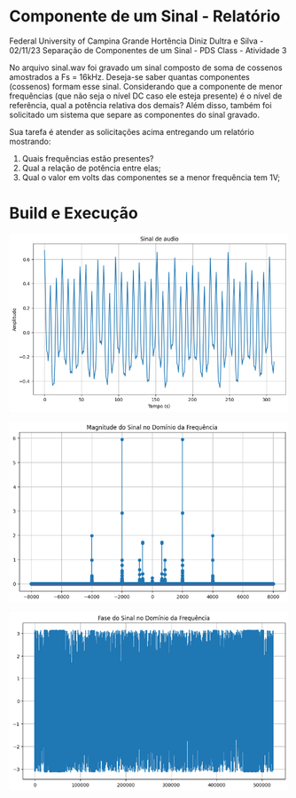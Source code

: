 # Componente de um Sinal - Relatório

Federal University of Campina Grande
Hortência Diniz Dultra e Silva - 02/11/23
Separação de Componentes de um Sinal - PDS Class - Atividade 3

No arquivo sinal.wav foi gravado um sinal composto de soma de cossenos amostrados a Fs = 16kHz. 
Deseja-se saber quantas componentes (cossenos) formam esse sinal. Considerando que a componente de menor frequências (que não seja o nível DC caso ele esteja presente) é o nível de referência, qual a potência relativa dos demais? Além disso, também foi solicitado um sistema que separe as componentes do sinal gravado.

Sua tarefa é atender as solicitações acima entregando um relatório mostrando:
1. Quais frequências estão presentes?
4. Qual a relação de potência entre elas;
5. Qual o valor em volts das componentes se a menor frequência tem 1V;

# Build e Execução


![Resultado do sinal de áudio](./AUDIO_TEMPO.png "FFT Result")



![Resultado do sinal de áudio](./AUDIO_MAGNITUDE.png "FFT Result")



![Resultado do sinal de áudio](./AUDIO_FASE.png "FFT Result")
